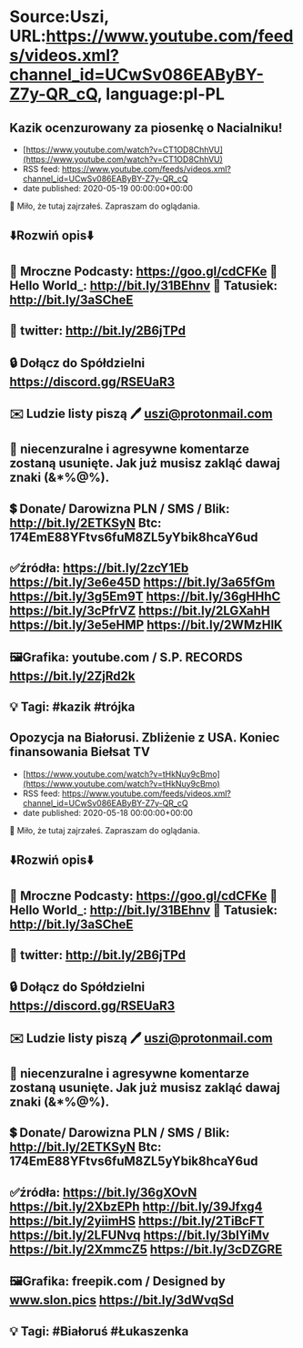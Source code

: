 # Source:Uszi, URL:https://www.youtube.com/feeds/videos.xml?channel_id=UCwSv086EAByBY-Z7y-QR_cQ, language:pl-PL

## Kazik ocenzurowany za piosenkę o Nacialniku!
 - [https://www.youtube.com/watch?v=CT1OD8ChhVU](https://www.youtube.com/watch?v=CT1OD8ChhVU)
 - RSS feed: https://www.youtube.com/feeds/videos.xml?channel_id=UCwSv086EAByBY-Z7y-QR_cQ
 - date published: 2020-05-19 00:00:00+00:00

🤪 Miło, że tutaj zajrzałeś.  Zapraszam do oglądania.

⬇️Rozwiń opis⬇️
------------------------------------------------------------
👀 Mroczne Podcasty: https://goo.gl/cdCFKe
👀 Hello World_: http://bit.ly/31BEhnv
👀 Tatusiek: http://bit.ly/3aSCheE
------------------------------------------------------------
👀 twitter: http://bit.ly/2B6jTPd
------------------------------------------------------------
🔒 Dołącz do Spółdzielni
https://discord.gg/RSEUaR3
------------------------------------------------------------
✉️ Ludzie listy piszą 
🖊️ uszi@protonmail.com
------------------------------------------------------------
👺 niecenzuralne i agresywne komentarze zostaną usunięte.  Jak już musisz zakląć dawaj znaki (&*%@%).
------------------------------------------------------------
💲 Donate/ Darowizna
PLN / SMS / Blik: http://bit.ly/2ETKSyN
Btc: 174EmE88YFtvs6fuM8ZL5yYbik8hcaY6ud
------------------------------------------------------------
✅źródła:
https://bit.ly/2zcY1Eb
https://bit.ly/3e6e45D
https://bit.ly/3a65fGm
https://bit.ly/3g5Em9T
https://bit.ly/36gHHhC
https://bit.ly/3cPfrVZ
https://bit.ly/2LGXahH
https://bit.ly/3e5eHMP
https://bit.ly/2WMzHlK
---------------------------------------------------------------
🖼Grafika: 
youtube.com / S.P. RECORDS
https://bit.ly/2ZjRd2k
-------------------------------------------------------------
💡 Tagi: #kazik #trójka
--------------------------------------------------------------

## Opozycja na Białorusi. Zbliżenie z USA. Koniec finansowania Biełsat TV
 - [https://www.youtube.com/watch?v=tHkNuy9cBmo](https://www.youtube.com/watch?v=tHkNuy9cBmo)
 - RSS feed: https://www.youtube.com/feeds/videos.xml?channel_id=UCwSv086EAByBY-Z7y-QR_cQ
 - date published: 2020-05-18 00:00:00+00:00

🤪 Miło, że tutaj zajrzałeś.  Zapraszam do oglądania.

⬇️Rozwiń opis⬇️
------------------------------------------------------------
👀 Mroczne Podcasty: https://goo.gl/cdCFKe
👀 Hello World_: http://bit.ly/31BEhnv
👀 Tatusiek: http://bit.ly/3aSCheE
------------------------------------------------------------
👀 twitter: http://bit.ly/2B6jTPd
------------------------------------------------------------
🔒 Dołącz do Spółdzielni
https://discord.gg/RSEUaR3
------------------------------------------------------------
✉️ Ludzie listy piszą 
🖊️ uszi@protonmail.com
------------------------------------------------------------
👺 niecenzuralne i agresywne komentarze zostaną usunięte.  Jak już musisz zakląć dawaj znaki (&*%@%).
------------------------------------------------------------
💲 Donate/ Darowizna
PLN / SMS / Blik: http://bit.ly/2ETKSyN
Btc: 174EmE88YFtvs6fuM8ZL5yYbik8hcaY6ud
------------------------------------------------------------
✅źródła:
https://bit.ly/36gXOvN
https://bit.ly/2XbzEPh
http://bit.ly/39Jfxg4
https://bit.ly/2yiimHS
https://bit.ly/2TiBcFT
https://bit.ly/2LFUNvq
https://bit.ly/3bIYiMv
https://bit.ly/2XmmcZ5
https://bit.ly/3cDZGRE
---------------------------------------------------------------
🖼Grafika: 
freepik.com / Designed by www.slon.pics 
https://bit.ly/3dWvqSd
-------------------------------------------------------------
💡 Tagi: #Białoruś #Łukaszenka
--------------------------------------------------------------


